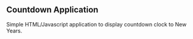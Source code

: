 ## Countdown Application

Simple HTML/Javascript application to display countdown clock to New Years.
